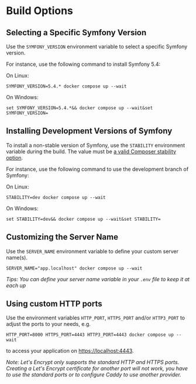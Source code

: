 # Build Options

## Selecting a Specific Symfony Version

Use the `SYMFONY_VERSION` environment variable to select a specific Symfony version.

For instance, use the following command to install Symfony 5.4:

On Linux:

    SYMFONY_VERSION=5.4.* docker compose up --wait
On Windows:

    set SYMFONY_VERSION=5.4.*&& docker compose up --wait&set SYMFONY_VERSION=

## Installing Development Versions of Symfony

To install a non-stable version of Symfony, use the `STABILITY` environment variable during the build.
The value must be [a valid Composer stability option](https://getcomposer.org/doc/04-schema.md#minimum-stability).

For instance, use the following command to use the development branch of Symfony:

On Linux:

    STABILITY=dev docker compose up --wait

On Windows:
    
    set STABILITY=dev&& docker compose up --wait&set STABILITY=

## Customizing the Server Name

Use the `SERVER_NAME` environment variable to define your custom server name(s).

    SERVER_NAME="app.localhost" docker compose up --wait

*Tips: You can define your server name variable in your `.env` file to keep it at each up*

## Using custom HTTP ports

Use the environment variables `HTTP_PORT`, `HTTPS_PORT` and/or `HTTP3_PORT` to adjust the ports to your needs, e.g.

    HTTP_PORT=8000 HTTPS_PORT=4443 HTTP3_PORT=4443 docker compose up --wait

to access your application on [https://localhost:4443](https://localhost:4443).

*Note: Let's Encrypt only supports the standard HTTP and HTTPS ports. Creating a Let's Encrypt certificate for another port will not work, you have to use the standard ports or to configure Caddy to use another provider.*

